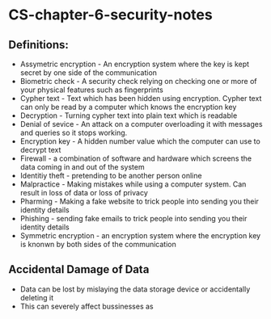 # CS-chapter-6-security-notes
## Definitions:
*  Assymetric encryption - An encryption system where the key is kept secret by one side of the communication
*  Biometric check - A security check relying on checking one or more of your physical features such as fingerprints
*  Cypher text - Text which has been hidden using encryption. Cypher text can only be read by a computer which knows the encryption key
*  Decryption - Turning cypher text into plain text which is readable
*  Denial of sevice - An attack on a computer overloading it with messages and queries so it stops working.
*  Encryption key - A hidden number value which the computer can use to decrypt text
*  Firewall - a combination of software and hardware which screens the data coming in and out of the system
*  Identitiy theft - pretending to be another person online
*  Malpractice - Making mistakes while using a computer system. Can result in loss of data or loss of privacy
*  Pharming - Making a fake website to trick people into sending you their identity details
*  Phishing - sending fake emails to trick people into sending you their identity details
*  Symmetric encryption - an encryption system where the encryption key is knonwn by both sides of the communication
## Accidental Damage of Data
*  Data can be lost by mislaying the data storage device or accidentally deleting it
*  This can severely affect bussinesses as 
